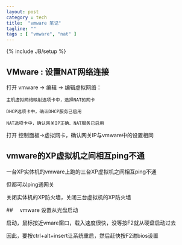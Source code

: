 ```yaml
---
layout: post
category : tech
title:  "vmware 笔记"
tagline: ""
tags : [ "vmware", "nat" ] 
---
```

{% include JB/setup %}

## VMware : 设置NAT网络连接

打开 vmware -> 编辑 -> 编辑虚拟网络：

    主机虚拟网络映射选项卡中，选择NAT的网卡

    DHCP选项卡中，确认DHCP服务已启用

    NAT选项卡中，确认网关IP正确、NAT服务已启用

打开 控制面板->虚拟网卡，确认网关IP与vmware中的设置相同 

## vmware的XP虚拟机之间相互ping不通

一台XP实体机的vmware上跑的三台XP虚拟机之间相互ping不通

但都可以ping通网关

关闭实体机的XP防火墙，关闭三台虚拟机的XP防火墙

##　 vmware 设置从光盘启动

启动，鼠标按近vmare窗口，载入速度很快，没等按F2就从硬盘启动过去

因此，要按ctrl+alt+insert让系统重启，然后赶快按F2进bios设置

